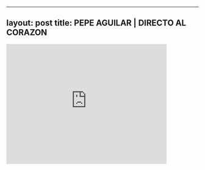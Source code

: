 

---
layout: post
title: PEPE AGUILAR | DIRECTO AL CORAZON
---


<iframe width="420" height="315" src="http://www.youtube.com/embed/Zouylg5GeaU" frameborder="0" allowfullscreen></iframe>

